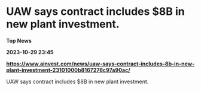 # UAW says contract includes $8B in new plant investment.
**Top News**

**2023-10-29 23:45**

**https://www.ainvest.com/news/uaw-says-contract-includes-8b-in-new-plant-investment-23101000b8167278c97a90ac/**

UAW says contract includes $8B in new plant investment.